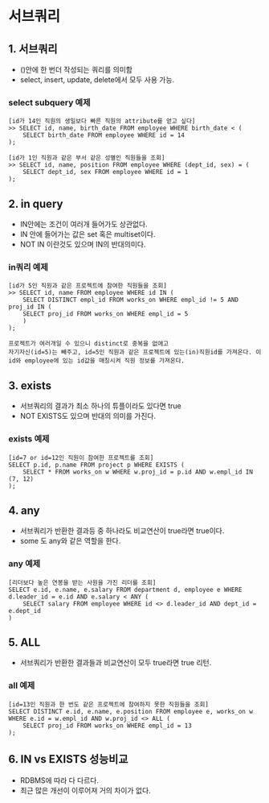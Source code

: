 # 서브쿼리

## 1. 서브쿼리
* ()안에 한 번더 작성되는 쿼리를 의미함
* select, insert, update, delete에서 모두 사용 가능.
### select subquery 예제
```
[id가 14인 직원의 생일보다 빠른 직원의 attribute를 얻고 싶다]
>> SELECT id, name, birth_date FROM employee WHERE birth_date < (
    SELECT birth_date FROM employee WHERE id = 14
);

[id가 1인 직원과 같은 부서 같은 성별인 직원들을 조회]
>> SELECT id, name, position FROM employee WHERE (dept_id, sex) = (
    SELECT dept_id, sex FROM employee WHERE id = 1
); 
```

## 2. in query
* IN안에는 조건이 여러개 들어가도 상관없다.
* IN 안에 들어가는 값은 set 혹은 multiset이다.
* NOT IN 이란것도 있으며 IN의 반대의미다.
### in쿼리 예제
```
[id가 5인 직원과 같은 프로젝트에 참여한 직원들을 조회]
>> SELECT id, name FROM employee WHERE id IN (
    SELECT DISTINCT empl_id FROM works_on WHERE empl_id != 5 AND proj_id IN (
    SELECT proj_id FROM works_on WHERE empl_id = 5
    )
); 

프로젝트가 여러개일 수 있으니 distinct로 중복을 없애고
자기자신(id=5)는 빼주고, id=5인 직원과 같은 프로젝트에 있는(in)직원id를 가져온다. 이 id와 employee에 있는 id값을 매칭시켜 직원 정보를 가져온다.
```

## 3. exists
* 서브쿼리의 결과가 최소 하나의 튜플이라도 있다면 true
* NOT EXISTS도 있으며 반대의 의미를 가진다.
### exists 예제
```
[id=7 or id=12인 직원이 참여한 프로젝트를 조회]
SELECT p.id, p.name FROM project p WHERE EXISTS (
    SELECT * FROM works_on w WHERE w.proj_id = p.id AND w.empl_id IN (7, 12)
);
```

## 4. any
* 서브쿼리가 반환한 결과등 중 하나라도 비교연산이 true라면 true이다.
* some 도 any와 같은 역할을 한다.
### any 예제
```
[리더보다 높은 연봉을 받는 사원을 가진 리더를 조회]
SELECT e.id, e.name, e.salary FROM department d, employee e WHERE d.leader_id = e.id AND e.salary < ANY (
    SELECT salary FROM employee WHERE id <> d.leader_id AND dept_id = e.dept_id
)
```

## 5. ALL
* 서브쿼리가 반환한 결과들과 비교연산이 모두 true라면 true 리턴.
### all 예제
```
[id=13인 직원과 한 번도 같은 프로젝트에 참여하지 못한 직원들을 조회]
SELECT DISTINCT e.id, e.name, e.position FROM employee e, works_on w WHERE e.id = w.empl_id AND w.proj_id <> ALL (
    SELECT proj_id FROM works_on WHERE empl_id = 13
);
```

## 6. IN vs EXISTS 성능비교
* RDBMS에 따라 다 다르다.
* 최근 많은 개선이 이루어져 거의 차이가 없다.
